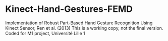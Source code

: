Kinect-Hand-Gestures-FEMD
=========================

Implementation of Robust Part-Based Hand Gesture Recognition Using Kinect Sensor, Ren et al. (2013) This is a working copy, not the final version. Coded for M1 project, Université Lille 1
